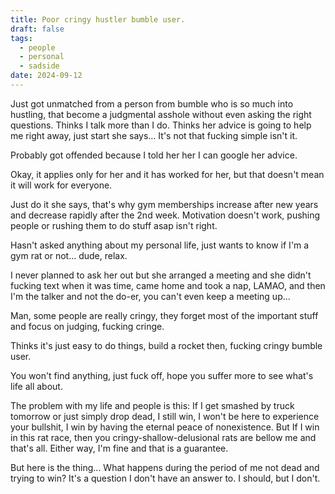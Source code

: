 ```yaml
---
title: Poor cringy hustler bumble user.
draft: false
tags:
  - people
  - personal
  - sadside
date: 2024-09-12
---
```

Just got unmatched from a person from bumble who is so much into hustling, that become a judgmental asshole without even asking the right questions.
Thinks I talk more than I do.
Thinks her advice is going to help me right away, just start she says... It's not that fucking simple isn't it.

Probably got offended because I told her her I can google her advice. 

Okay, it applies only for her and it has worked for her, but that doesn't mean it will work for everyone.

Just do it she says, that's why gym memberships increase after new years and decrease rapidly after the 2nd week. Motivation doesn't work, pushing people or rushing them to do stuff asap isn't right.

Hasn't asked anything about my personal life, just wants to know if I'm a gym rat or not... dude, relax.

I never planned to ask her out but she arranged a meeting and she didn't fucking text when it was time, came home and took a nap, LAMAO, and then I'm the talker and not the do-er, you can't even keep a meeting up...

Man, some people are really cringy, they forget most of the important stuff and focus on judging, fucking cringe.

Thinks it's just easy to do things, build a rocket then, fucking cringy bumble user.

You won't find anything, just fuck off, hope you suffer more to see what's life all about.

The problem with my life and people is this:
If I get smashed by truck tomorrow or just simply drop dead, I still win, I won't be here to experience your bullshit, I win by having the eternal peace of nonexistence.
But If I win in this rat race, then you cringy-shallow-delusional rats are bellow me and that's all. 
Either way, I'm fine and that is a guarantee.



But here is the thing...
What happens during the period of me not dead and trying to win?
It's a question I don't have an answer to. I should, but I don't.
